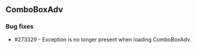 ## ComboBoxAdv

### Bug fixes

* \#273329 - Exception is no longer present when loading ComboBoxAdv.

